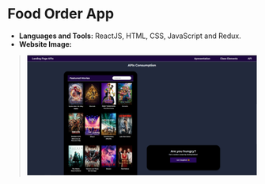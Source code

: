 # Food Order App

* **Languages and Tools:** ReactJS, HTML, CSS, JavaScript and Redux.
* **Website Image:**

> <img src="https://github.com/GJordao12/Fiverr-LandingPageAPIs/blob/main/image.png">